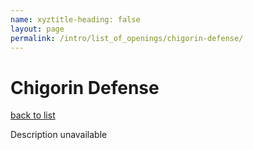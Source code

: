 ```yaml
---
name: xyztitle-heading: false
layout: page
permalink: /intro/list_of_openings/chigorin-defense/
---
```


# Chigorin Defense

[back to list](../../list_of_openings)

Description unavailable